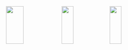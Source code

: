 
<!--
**yeb0/yeb0** is a ✨ _special_ ✨ repository because its `README.md` (this file) appears on your GitHub profile.

Here are some ideas to get you started:

- 🔭 I’m currently working on ...
- 🌱 I’m currently learning ...
- 👯 I’m looking to collaborate on ...
- 🤔 I’m looking for help with ...
- 💬 Ask me about ...
- 📫 How to reach me: ...
- 😄 Pronouns: ...
- ⚡ Fun fact: ...
-->
<!-- 안녕하세요. 저는 **적은 리소스로 질 좋은 애플리케이션을 만들고자 하는 것이 목표인 개발자 우상훈입니다.**<br>
새로운 기술도 열정적으로 받아 들이며, 제가 맡은 업무에 대해 최선을 다하고자 노력합니다. --> 

<div align = "center">
  <a href="https://github.com/devxb/gitanimals">
<!--   <img src="https://render.gitanimals.org/lines/yuuzinn?pet-id=733575483152441415" width="30%" height="100"/> -->
<!--   <img src="https://render.gitanimals.org/lines/yuuzinn?pet-id=744815865853748729" width="30%" height="100"/> -->
  <img src="https://render.gitanimals.org/lines/yuuzinn?pet-id=758952699649976920" width="30%" height="100"/><img src="https://render.gitanimals.org/lines/yuuzinn?pet-id=755359812364903478" width="25%" height="100"/><img src="https://render.gitanimals.org/lines/yuuzinn?pet-id=750408145802466755" width="25%" height="100"/>
</a>
</div>
